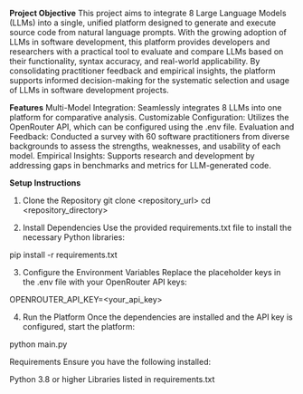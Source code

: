 **Project Objective**
This project aims to integrate 8 Large Language Models (LLMs) into a single, unified platform designed to generate and execute source code from natural language prompts. With the growing adoption of LLMs in software development, this platform provides developers and researchers with a practical tool to evaluate and compare LLMs based on their functionality, syntax accuracy, and real-world applicability. By consolidating practitioner feedback and empirical insights, the platform supports informed decision-making for the systematic selection and usage of LLMs in software development projects.

**Features**
Multi-Model Integration: Seamlessly integrates 8 LLMs into one platform for comparative analysis.
Customizable Configuration: Utilizes the OpenRouter API, which can be configured using the .env file.
Evaluation and Feedback: Conducted a survey with 60 software practitioners from diverse backgrounds to assess the strengths, weaknesses, and usability of each model.
Empirical Insights: Supports research and development by addressing gaps in benchmarks and metrics for LLM-generated code.

**Setup Instructions**
1. Clone the Repository
git clone <repository_url>
cd <repository_directory>

2. Install Dependencies
Use the provided requirements.txt file to install the necessary Python libraries:

pip install -r requirements.txt

3. Configure the Environment Variables
Replace the placeholder keys in the .env file with your OpenRouter API keys:

OPENROUTER_API_KEY=<your_api_key>

4. Run the Platform
Once the dependencies are installed and the API key is configured, start the platform:

python main.py

Requirements
Ensure you have the following installed:

Python 3.8 or higher
Libraries listed in requirements.txt
